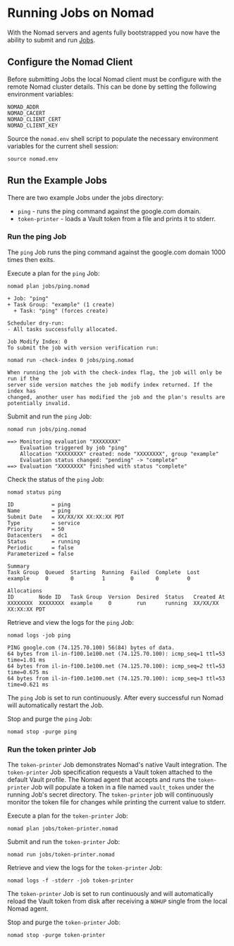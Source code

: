 # Running Jobs on Nomad

With the Nomad servers and agents fully bootstrapped you now have the ability to submit and run [Jobs](https://www.nomadproject.io/docs/operating-a-job/index.html).

## Configure the Nomad Client

Before submitting Jobs the local Nomad client must be configure with the remote Nomad cluster details. This can be done by setting the following environment variables:

```
NOMAD_ADDR
NOMAD_CACERT
NOMAD_CLIENT_CERT
NOMAD_CLIENT_KEY
```

Source the `nomad.env` shell script to populate the necessary environment variables for the current shell session:

```
source nomad.env
```

## Run the Example Jobs

There are two example Jobs under the jobs directory:

* `ping` - runs the ping command against the google.com domain.
* `token-printer` - loads a Vault token from a file and prints it to stderr.

### Run the ping Job

The `ping` Job runs the ping command against the google.com domain 1000 times then exits.

Execute a plan for the `ping` Job:

```
nomad plan jobs/ping.nomad
```

```
+ Job: "ping"
+ Task Group: "example" (1 create)
  + Task: "ping" (forces create)

Scheduler dry-run:
- All tasks successfully allocated.

Job Modify Index: 0
To submit the job with version verification run:

nomad run -check-index 0 jobs/ping.nomad

When running the job with the check-index flag, the job will only be run if the
server side version matches the job modify index returned. If the index has
changed, another user has modified the job and the plan's results are
potentially invalid.
```

Submit and run the `ping` Job:

```
nomad run jobs/ping.nomad
```

```
==> Monitoring evaluation "XXXXXXXX"
    Evaluation triggered by job "ping"
    Allocation "XXXXXXXX" created: node "XXXXXXXX", group "example"
    Evaluation status changed: "pending" -> "complete"
==> Evaluation "XXXXXXXX" finished with status "complete"
```

Check the status of the `ping` Job:

```
nomad status ping
```

```
ID            = ping
Name          = ping
Submit Date   = XX/XX/XX XX:XX:XX PDT
Type          = service
Priority      = 50
Datacenters   = dc1
Status        = running
Periodic      = false
Parameterized = false

Summary
Task Group  Queued  Starting  Running  Failed  Complete  Lost
example     0       0         1        0       0         0

Allocations
ID        Node ID   Task Group  Version  Desired  Status   Created At
XXXXXXXX  XXXXXXXX  example     0        run      running  XX/XX/XX XX:XX:XX PDT
```

Retrieve and view the logs for the `ping` Job:

```
nomad logs -job ping
```

```
PING google.com (74.125.70.100) 56(84) bytes of data.
64 bytes from il-in-f100.1e100.net (74.125.70.100): icmp_seq=1 ttl=53 time=1.01 ms
64 bytes from il-in-f100.1e100.net (74.125.70.100): icmp_seq=2 ttl=53 time=0.675 ms
64 bytes from il-in-f100.1e100.net (74.125.70.100): icmp_seq=3 ttl=53 time=0.621 ms
```

The `ping` Job is set to run continuously. After every successful run Nomad will automatically restart the Job.

Stop and purge the `ping` Job:

```
nomad stop -purge ping
```

### Run the token printer Job

The `token-printer` Job demonstrates Nomad's native Vault integration. The `token-printer` Job specification requests a Vault token attached to the default Vault profile. The Nomad agent that accepts and runs the `token-printer` Job will populate a token in a file named `vault_token` under the running Job's secret directory. The `token-printer` job will continuously monitor the token file for changes while printing the current value to stderr.

Execute a plan for the `token-printer` Job:

```
nomad plan jobs/token-printer.nomad
```

Submit and run the `token-printer` Job:

```
nomad run jobs/token-printer.nomad
```

Retrieve and view the logs for the `token-printer` Job:

```
nomad logs -f -stderr -job token-printer
```

The `token-printer` Job is set to run continuously and will automatically reload the Vault token from disk after receiving a `NOHUP` single from the local Nomad agent.

Stop and purge the `token-printer` Job:

```
nomad stop -purge token-printer
```

